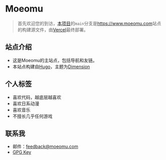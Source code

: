 # Moeomu

> 首先欢迎您的到访，[本项目](https://github.com/BloveDawn/main-page)的`main`分支是<https://www.moeomu.com>站点的构建源文件，由[Vercel](https://vercel.com/)最终部署。

## 站点介绍

- 这是Moeomu的主站点，包括导航和友链。
- 本站点构建自[Hugo](https://gohugo.io/)，主题为[Dimension](hhttps://github.com/your-identity/hugo-theme-dimension)

## 个人标签

- 喜欢代码，越底层越喜欢
- 喜欢日系动漫
- 喜欢音乐
- 不擅长几乎任何游戏

## 联系我

- 邮件：<feedback@moeomu.com>
- [GPG Key](./static/file/Misaka_0x9A630CD2_public.asc)

